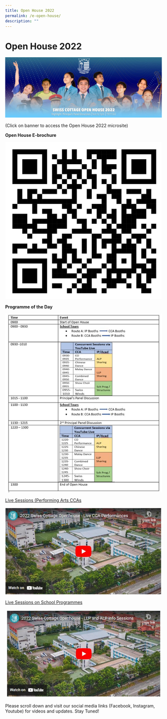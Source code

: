 ```yaml
---
title: Open House 2022
permalink: /e-open-house/
description: ""
---
```

# Open House 2022

![](/images/Open%20House%202022/Open-House-22-Banner1-1024x394.jpg)

(Click on banner to access the Open House 2022 microsite)

**Open House E-brochure**

![](/images/Open%20House%202022/2022_Open-House-QR-Code-1024x1024.jpeg)

**Programme of the Day**

![](/images/Open%20House%202022/2022-Programme-of-the-Day.jpg)

<a href="https://youtu.be/HV7QlS72THE/" target="_blank">Live Sessions (Performing Arts CCAs</a>

<a href="https://youtu.be/HV7QlS72THE" target = "_blank"> <img src="/images/Open%20House%202022/Live-Session-Performing-Arts-CCAs.jpg"></a>

<a href="https://youtu.be/HAODzExSJBU" target="_blank">Live Sessions on School Programmes</a>

<a href="https://youtu.be/HAODzExSJBU" target = "_blank"> <img src="/images/Open%20House%202022/Live-Sessions-on-School-Programmes.jpg"></a>

Please scroll down and visit our social media links (Facebook, Instagram, Youtube) for videos and updates. Stay Tuned!